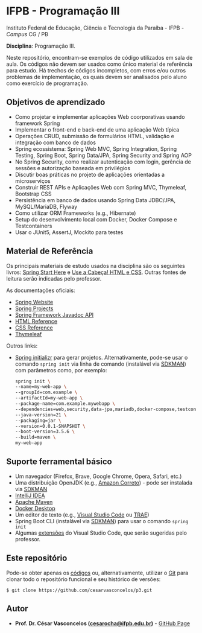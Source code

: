 # IFPB - Programação III

Instituto Federal de Educação, Ciência e Tecnologia da Paraíba - IFPB - *Campus*
CG  / PB

**Disciplina**: Programação III.

Neste repositório, encontram-se exemplos de código utilizados em sala de aula.
Os códigos não devem ser usados como único material de referência para estudo.
Há trechos de códigos incompletos, com erros e/ou outros problemas de
implementação, os quais devem ser analisados pelo aluno como exercício de
programação.

## Objetivos de aprendizado

- Como projetar e implementar aplicações Web coorporativas usando framework Spring
- Implementar o front-end e back-end de uma aplicação Web típica
- Operações CRUD, submissão de formulários HTML, validação e integração com banco de dados
- Spring ecossistema: Spring Web MVC, Spring Integration, Spring Testing, Spring Boot, Spring
  Data/JPA, Spring Security and Spring AOP
- No Spring Security, como realizar autenticação com login, gerência de sessões e autorização baseada em privilégios
- Discutir boas práticas no projeto de aplicações orientadas a microserviços
- Construir REST APIs e Aplicações Web com Spring MVC, Thymeleaf, Bootstrap CSS
- Persistência em banco de dados usando Spring Data JDBC/JPA, MySQL/MariaDB, Flyway
- Como utilizar ORM Frameworks (e.g., Hibernate)
- Setup do desenvolvimento local com Docker, Docker Compose e Testcontainers
- Usar o JUnit5, AssertJ, Mockito para testes

## Material de Referência

Os principais materiais de estudo usados na disciplina são os seguintes livros: [Spring Start
Here](https://www.manning.com/books/spring-start-here) e [Use a Cabeça! HTML e
CSS](https://www.amazon.com.br/Use-Cabe%C3%A7a-HTML-Eric-Freeman/dp/8576088622).
Outras fontes de leitura serão indicadas pelo professor.

As documentações oficiais:

- [Spring Website](https://spring.io/)
- [Spring Projects](https://spring.io/projects)
- [Spring Framework Javadoc API](https://docs.spring.io/spring-framework/docs/current/javadoc-api/)
- [HTML Reference](https://developer.mozilla.org/en-US/docs/Web/HTML/Reference)
- [CSS Reference](https://developer.mozilla.org/en-US/docs/Web/CSS/Reference)
- [Thymeleaf](https://www.thymeleaf.org/)

Outros links:

- [Spring initializr](https://start.spring.io/) para gerar projetos. Alternativamente, pode-se usar
  o comando `spring init` via linha de comando (instalável via [SDKMAN](https://sdkman.io/)) com
  parâmetros como, por exemplo:
  ```bash
  spring init \
  --name=my-web-app \
  --groupId=com.example \
  --artifactId=my-web-app \
  --package-name=com.example.mywebapp \
  --dependencies=web,security,data-jpa,mariadb,docker-compose,testcontainers,thymeleaf,validation,flyway \
  --java-version=21 \
  --packaging=jar \
  --version=0.0.1-SNAPSHOT \
  --boot-version=3.5.6 \
  --build=maven \
  my-web-app
  ```

## Suporte ferramental básico

- Um navegador (Firefox, Brave, Google Chrome, Opera, Safari, etc.)
- Uma distribuição OpenJDK (e.g., [Amazon Correto](https://aws.amazon.com/corretto/)) - pode ser instalada via [SDKMAN](https://sdkman.io/)
- [IntelliJ IDEA](https://www.jetbrains.com/idea/)
- [Apache Maven](https://maven.apache.org/)
- [Docker Desktop](https://docs.docker.com/get-started/get-docker/)
- Um editor de texto (e.g., [Visual Studio Code](https://code.visualstudio.com/) ou [TRAE](https://trae.ai/))
- Spring Boot CLI (instalável via [SDKMAN](https://sdkman.io/)) para usar o comando `spring init`
- Algumas [extensões](https://marketplace.visualstudio.com/vscode) do Visual Studio Code, que serão sugeridas pelo professor.

## Este repositório

Pode-se obter apenas os [códigos](https://github.com/cesarvasconcelos/daweb1/archive/master.zip) ou, alternativamente, utilizar o [Git](https://git-scm.com/) para clonar todo o repositório funcional e seu histórico de versões:

```
$ git clone https://github.com/cesarvasconcelos/p3.git
```

## Autor

* **Prof. Dr. César Vasconcelos (cesarocha@ifpb.edu.br)** - [GitHub Page](https://github.com/cesarvasconcelos)


